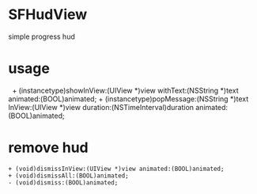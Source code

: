 # SFHudView
simple progress hud
# usage
    + (instancetype)showInView:(UIView *)view withText:(NSString *)text animated:(BOOL)animated;
    + (instancetype)popMessage:(NSString *)text InView:(UIView *)view duration:(NSTimeInterval)duration animated:(BOOL)animated;

# remove hud
    + (void)dismissInView:(UIView *)view animated:(BOOL)animated;
    + (void)dismissAll:(BOOL)animated;
    - (void)dismiss:(BOOL)animated;
